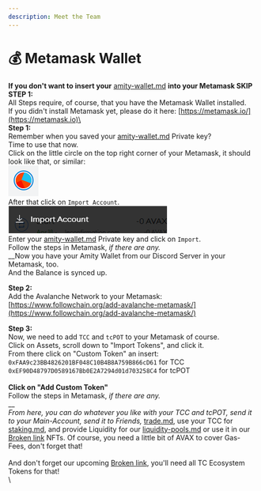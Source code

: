 ```yaml
---
description: Meet the Team
---
```


# 💰 Metamask Wallet

**If you don't want to insert your** [amity-wallet.md](amity-wallet.md "mention") **into your Metamask SKIP STEP 1:**\
All Steps require, of course, that you have the Metamask Wallet installed.\
If you didn't install Metamask yet, please do it here: [https://metamask.io/](https://metamask.io)\
\
**Step 1:**\
Remember when you saved your [amity-wallet.md](amity-wallet.md "mention") Private key?\
Time to use that now.\
Click on the little circle on the top right corner of your Metamask, it should look like that, or similar: \
<img src="../.gitbook/assets/image (3) (1).png" alt="" data-size="original">\
After that click on `Import Account`.\
![](<../.gitbook/assets/image (1) (1).png>)\
Enter your [amity-wallet.md](amity-wallet.md "mention") Private key and click on `Import`.\
Follow the steps in Metamask, _if there are any._\
__Now you have your Amity Wallet from our Discord Server in your Metamask, too.\
And the Balance is synced up.

**Step 2:**\
Add the Avalanche Network to your Metamask:\
[https://www.followchain.org/add-avalanche-metamask/](https://www.followchain.org/add-avalanche-metamask/)

**Step 3:**\
Now, we need to add `TCC` and `tcPOT` to your Metamask of course.\
Click on Assets, scroll down to "Import Tokens", and click it.\
From there click on "Custom Token" an insert: \
`0xFAA9c23BB4826201BF048C10B4B8A759B866cD61` for TCC\
`0xEF90D48797D0589167Bb0E2A7294d01d703258C4` for tcPOT\
\
**Click on "Add Custom Token"**\
Follow the steps in Metamask, _if there are any._\
__\
_From here, you can do whatever you like with your TCC and tcPOT, send it to your Main-Account, send it to Friends,_ [trade.md](trade.md "mention"), use your TCC for [staking.md](staking.md "mention"), and provide Liquidity for our [liquidity-pools.md](liquidity-pools.md "mention") or use it in our [Broken link](broken-reference "mention") NFTs. Of course, you need a little bit of AVAX to cover Gas-Fees, don't forget that!\
\
And don't forget our upcoming [Broken link](broken-reference "mention"), you'll need all TC Ecosystem Tokens for that!\
\
